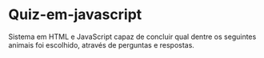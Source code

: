 # Quiz-em-javascript
Sistema em HTML e JavaScript capaz de concluir qual dentre os seguintes animais foi escolhido, através de perguntas e respostas.
